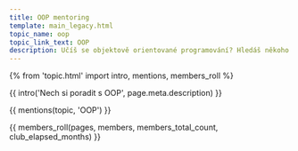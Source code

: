 ```yaml
---
title: OOP mentoring
template: main_legacy.html
topic_name: oop
topic_link_text: OOP
description: Učíš se objektově orientované programování? Hledáš někoho zkušenějšího, kdo ti poradí, když se zasekneš? Kdo ti ukáže správné postupy a nasměruje tě na kvalitní návody nebo kurzy?
---
```

{% from 'topic.html' import intro, mentions, members_roll %}

{{ intro('Nech si poradit s OOP', page.meta.description) }}

{{ mentions(topic, 'OOP') }}

{{ members_roll(pages, members, members_total_count, club_elapsed_months) }}
